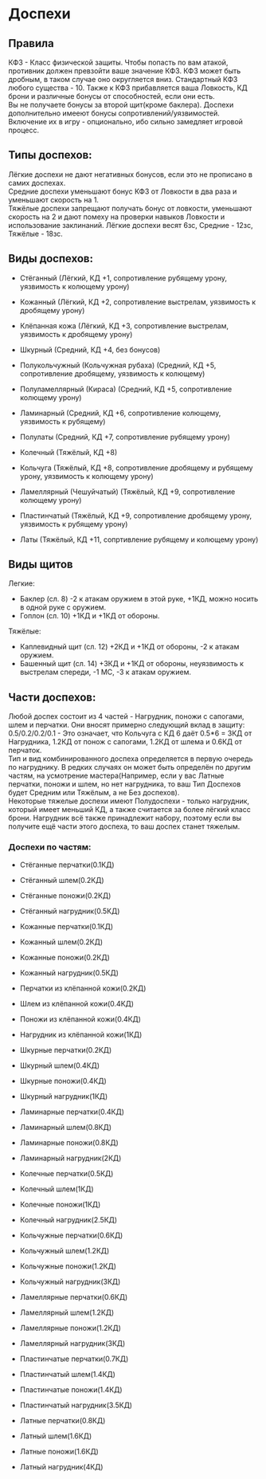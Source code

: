 # Доспехи

## Правила
КФЗ - Класс физической защиты. Чтобы попасть по вам атакой, противник должен превзойти ваше значение КФЗ. КФЗ может быть дробным, в таком случае оно округляется вниз. Стандартный КФЗ любого существа - 10. Также к КФЗ прибавляется ваша Ловкость, КД брони и различные бонусы от способностей, если они есть.  
Вы не получаете бонусы за второй щит(кроме баклера).
Доспехи дополнительно имееют бонусы сопротивлений/уязвимостей. Включение их в игру - опционально, ибо сильно замедляет игровой процесс.  

## Типы доспехов:
Лёгкие доспехи не дают негативных бонусов, если это не прописано в самих доспехах.  
Средние доспехи уменьшают бонус КФЗ от Ловкости в два раза и уменьшают скорость на 1.  
Тяжёлые доспехи запрещают получать бонус от ловкости, уменьшают скорость на 2 и дают помеху на проверки навыков Ловкости и использование заклинаний.
Лёгкие доспехи весят 6зс, Средние - 12зс, Тяжёлые - 18зс.

## Виды доспехов:
- Стёганный                             (Лёгкий, КД +1, сопротивление рубящему урону, уязвимость к колющему урону) 
- Кожанный                              (Лёгкий, КД +2, сопротивление выстрелам, уязвимость к дробящему урону)
- Клёпанная кожа                        (Лёгкий, КД +3, сопротивление выстрелам, уязвимость к дробящему урону)

- Шкурный                               (Средний, КД +4, без бонусов)
- Полукольчужный (Кольчужная рубаха)    (Средний, КД +5, сопротивление дробящему, уязвимость к колющему)
- Полуламеллярный (Кираса)              (Средний, КД +5, сопротивление колющему урону)
- Ламинарный                            (Средний, КД +6, сопротивление колющему, уязвимость к рубящему) 
- Полулаты                              (Средний, КД +7, сопротивление рубящему урону)

- Колечный                              (Тяжёлый, КД +8)
- Кольчуга                              (Тяжёлый, КД +8, сопротивление дробящему и рубящему урону, уязвимость к колющему урону) 
- Ламеллярный (Чешуйчатый)              (Тяжёлый, КД +9, сопротивление колющему урону)
- Пластинчатый                          (Тяжёлый, КД +9, сопротивление дробящему урону, уязвимость к рубящему урону) 
- Латы                                  (Тяжёлый, КД +11, сопртивление рубящему и колющему урону) 

## Виды щитов

Легкие:
- Баклер (сл. 8) -2 к атакам оружием в этой руке, +1КД, можно носить в одной руке с оружием.
- Гоплон (сл. 10) +1КД и +1КД от обороны.

Тяжёлые:
- Каплевидный щит (сл. 12) +2КД и +1КД от обороны, -2 к атакам оружием.
- Башенный щит (сл. 14) +3КД и +1КД от обороны, неуязвимость к выстрелам спереди, -1 МС, -3 к атакам оружием. 

## Части доспехов:
Любой доспех состоит из 4 частей - Нагрудник, поножи с сапогами, шлем и перчатки. Они вносят примерно следующий вклад в защиту: 0.5/0.2/0.2/0.1 - Это означает, что Кольчуга с КД 6 даёт 0.5*6 = 3КД от Нагрудника, 1.2КД от понож с сапогами, 1.2КД от шлема и 0.6КД от перчаток.  
Тип и вид комбинированного доспеха определяется в первую очередь по нагруднику. В редких случаях он может быть определён по другим частям, на усмотрение мастера(Например, если у вас Латные перчатки, поножи и шлем, но нет нагрудника, то ваш Тип Доспехов будет Средним или Тяжёлым, а не Без доспехов).  
Некоторые тяжелые доспехи имеют Полудоспехи - только нагрудник, который имеет меньший КД, а также считается за более лёгкий класс брони. Нагрудник всё также принадлежит набору, поэтому если вы получите ещё части этого доспеха, то ваш доспех станет тяжелым. 

### Доспехи по частям:

* Стёганные перчатки(0.1КД)
* Стёганный шлем(0.2КД)
* Стёганные поножи(0.2КД)
* Стёганный нагрудник(0.5КД)
  
* Кожанные перчатки(0.1КД)
* Кожанный шлем(0.2КД)
* Кожанные поножи(0.2КД)
* Кожанный нагрудник(0.5КД)

* Перчатки из клёпанной кожи(0.2КД)
* Шлем из клёпанной кожи(0.4КД)
* Поножи из клёпанной кожи(0.4КД)
* Нагрудник из клёпанной кожи(1КД)

* Шкурные перчатки(0.2КД)
* Шкурный шлем(0.4КД)
* Шкурные поножи(0.4КД)
* Шкурный нагрудник(1КД)

* Ламинарные перчатки(0.4КД)
* Ламинарный шлем(0.8КД)
* Ламинарные поножи(0.8КД)
* Ламинарный нагрудник(2КД)

* Колечные перчатки(0.5КД)
* Колечный шлем(1КД)
* Колечные поножи(1КД)
* Колечный нагрудник(2.5КД)
  
* Кольчужные перчатки(0.6КД)
* Кольчужный шлем(1.2КД)
* Кольчужные поножи(1.2КД)
* Кольчужный нагрудник(3КД)

* Ламеллярные перчатки(0.6КД)
* Ламеллярный шлем(1.2КД)
* Ламеллярные поножи(1.2КД)
* Ламеллярный нагрудник(3КД)

* Пластинчатые перчатки(0.7КД)
* Пластинчатый шлем(1.4КД)
* Пластинчатые поножи(1.4КД)
* Пластинчатый нагрудник(3.5КД)

* Латные перчатки(0.8КД)
* Латный шлем(1.6КД)
* Латные поножи(1.6КД)
* Латный нагрудник(4КД)


